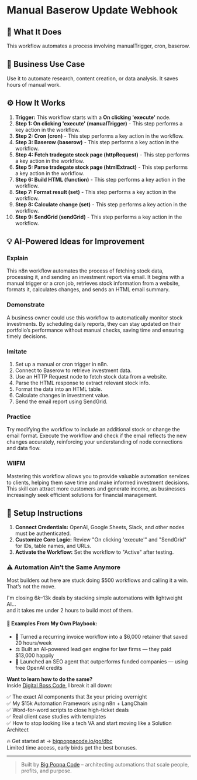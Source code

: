 # Manual Baserow Update Webhook

## 🚀 What It Does
This workflow automates a process involving manualTrigger, cron, baserow.

## 💼 Business Use Case
Use it to automate research, content creation, or data analysis. It saves hours of manual work.

## ⚙️ How It Works
1.  **Trigger:** This workflow starts with a **On clicking 'execute'** node.
2. **Step 1: On clicking 'execute' (manualTrigger)** - This step performs a key action in the workflow.
3. **Step 2: Cron (cron)** - This step performs a key action in the workflow.
4. **Step 3: Baserow (baserow)** - This step performs a key action in the workflow.
5. **Step 4: Fetch tradegate stock page (httpRequest)** - This step performs a key action in the workflow.
6. **Step 5: Parse tradegate stock page (htmlExtract)** - This step performs a key action in the workflow.
7. **Step 6: Build HTML (function)** - This step performs a key action in the workflow.
8. **Step 7: Format result (set)** - This step performs a key action in the workflow.
9. **Step 8: Calculate change (set)** - This step performs a key action in the workflow.
10. **Step 9: SendGrid (sendGrid)** - This step performs a key action in the workflow.

## 💡 AI-Powered Ideas for Improvement
### Explain
This n8n workflow automates the process of fetching stock data, processing it, and sending an investment report via email. It begins with a manual trigger or a cron job, retrieves stock information from a website, formats it, calculates changes, and sends an HTML email summary.

### Demonstrate
A business owner could use this workflow to automatically monitor stock investments. By scheduling daily reports, they can stay updated on their portfolio’s performance without manual checks, saving time and ensuring timely decisions.

### Imitate
1. Set up a manual or cron trigger in n8n.
2. Connect to Baserow to retrieve investment data.
3. Use an HTTP Request node to fetch stock data from a website.
4. Parse the HTML response to extract relevant stock info.
5. Format the data into an HTML table.
6. Calculate changes in investment value.
7. Send the email report using SendGrid.

### Practice
Try modifying the workflow to include an additional stock or change the email format. Execute the workflow and check if the email reflects the new changes accurately, reinforcing your understanding of node connections and data flow.

### WIIFM
Mastering this workflow allows you to provide valuable automation services to clients, helping them save time and make informed investment decisions. This skill can attract more customers and generate income, as businesses increasingly seek efficient solutions for financial management.

## 🔧 Setup Instructions
1. **Connect Credentials:** OpenAI, Google Sheets, Slack, and other nodes must be authenticated.
2. **Customize Core Logic:** Review "On clicking 'execute'" and "SendGrid" for IDs, table names, and URLs.
3. **Activate the Workflow:** Set the workflow to "Active" after testing.

### ⚠️ Automation Ain’t the Same Anymore

Most builders out here are stuck doing $500 workflows and calling it a win.  
That’s not the move.  

I'm closing $6k–$13k deals by stacking simple automations with lightweight AI...  
and it takes me under 2 hours to build most of them.

#### 🧠 Examples From My Own Playbook:
- 🔁 Turned a recurring invoice workflow into a $6,000 retainer that saved 20 hours/week  
- ⚖️ Built an AI-powered lead gen engine for law firms — they paid $13,000 happily  
- 🚀 Launched an SEO agent that outperforms funded companies — using free OpenAI credits  

**Want to learn how to do the same?**  
Inside [Digital Boss Code](https://bigpoppacode.io/go/dbc), I break it all down:

✅ The exact AI components that 3x your pricing overnight  
✅ My $15k Automation Framework using n8n + LangChain  
✅ Word-for-word scripts to close high-ticket deals  
✅ Real client case studies with templates  
✅ How to stop looking like a tech VA and start moving like a Solution Architect  

🔥 Get started at → [bigpoppacode.io/go/dbc](https://bigpoppacode.io/go/dbc)  
Limited time access, early birds get the best bonuses.

---
> Built by [Big Poppa Code](https://bigpoppacode.io) – architecting automations that scale people, profits, and purpose.
